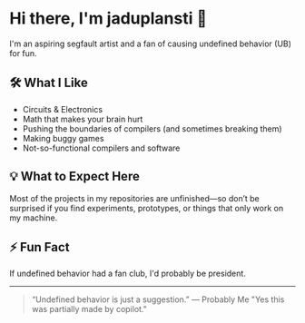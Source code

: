 # Hi there, I'm jaduplansti 👋

I'm an aspiring segfault artist and a fan of causing undefined behavior (UB) for fun.

## 🛠️ What I Like
- Circuits & Electronics
- Math that makes your brain hurt
- Pushing the boundaries of compilers (and sometimes breaking them)
- Making buggy games
- Not-so-functional compilers and software

## 💡 What to Expect Here
Most of the projects in my repositories are unfinished—so don’t be surprised if you find experiments, prototypes, or things that only work on my machine.

## ⚡ Fun Fact
If undefined behavior had a fan club, I'd probably be president.

---

> “Undefined behavior is just a suggestion.” — Probably Me
> "Yes this was partially made by copilot." 


